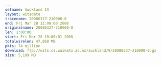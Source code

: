 ```yaml
---
setname: Auckland IX
layout: witsdata
tracename: 20080327-210000-0
end: Fri Mar 28 11:00:00 2008
originalname: 20080327-210000-0
len: 1:00:00
start: Fri Mar 28 10:00:01 2008
totalwirelen: 47,868 MB
pkts: 74 million
download: ftp://wits.cs.waikato.ac.nz/auckland/9/20080327-210000-0.gz
size: 5,189 MB
---
```


